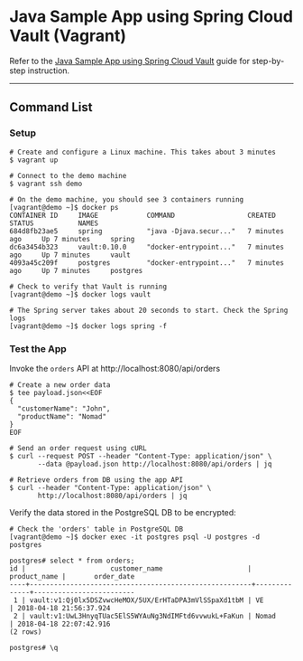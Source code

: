# Java Sample App using Spring Cloud Vault (Vagrant)

Refer to the [Java Sample App using Spring Cloud Vault](https://www.vaultproject.io/guides/encryption/spring-demo.html) guide for step-by-step instruction.

----


## Command List

### Setup

```shell
# Create and configure a Linux machine. This takes about 3 minutes
$ vagrant up

# Connect to the demo machine
$ vagrant ssh demo

# On the demo machine, you should see 3 containers running
[vagrant@demo ~]$ docker ps
CONTAINER ID     IMAGE            COMMAND                  CREATED           STATUS           NAMES
684d8fb23ae5     spring           "java -Djava.secur..."   7 minutes ago     Up 7 minutes     spring
dc6a3454b323     vault:0.10.0     "docker-entrypoint..."   7 minutes ago     Up 7 minutes     vault
4093a45c209f     postgres         "docker-entrypoint..."   7 minutes ago     Up 7 minutes     postgres

# Check to verify that Vault is running
[vagrant@demo ~]$ docker logs vault

# The Spring server takes about 20 seconds to start. Check the Spring logs
[vagrant@demo ~]$ docker logs spring -f
```

### Test the App

Invoke the `orders` API at http://localhost:8080/api/orders

```shell
# Create a new order data
$ tee payload.json<<EOF
{
  "customerName": "John",
  "productName": "Nomad"
}
EOF

# Send an order request using cURL
$ curl --request POST --header "Content-Type: application/json" \
       --data @payload.json http://localhost:8080/api/orders | jq

# Retrieve orders from DB using the app API
$ curl --header "Content-Type: application/json" \
       http://localhost:8080/api/orders | jq
```

Verify the data stored in the PostgreSQL DB to be encrypted:

```shell
# Check the 'orders' table in PostgreSQL DB
[vagrant@demo ~]$ docker exec -it postgres psql -U postgres -d postgres

postgres# select * from orders;
id |                     customer_name                     | product_name |       order_date
----+-------------------------------------------------------+--------------+-------------------------
 1 | vault:v1:Qj0lx5DSZvwcHeMOX/5UX/ErHTaDPA3mVlSSpaXd1tbM | VE           | 2018-04-18 21:56:37.924
 2 | vault:v1:UwL3HnyqTUac5ElS5WYAuNg3NdIMFtd6vvwukL+FaKun | Nomad        | 2018-04-18 22:07:42.916
(2 rows)

postgres# \q
```
